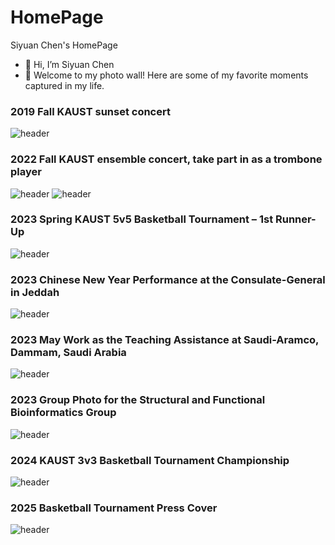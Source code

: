# HomePage
Siyuan Chen's HomePage

- 👋 Hi, I’m Siyuan Chen
- 👀 Welcome to my photo wall! Here are some of my favorite moments captured in my life.

### 2019 Fall KAUST sunset concert

![header](imgs/2020-kauat-sunset-concert.jpg)  

### 2022 Fall KAUST ensemble concert, take part in as a trombone player

![header](imgs/2022-kaust-ensemble-concert.jpg)
![header](imgs/2022-kaust-ensemble-concert-2.jpg)

### 2023 Spring KAUST 5v5 Basketball Tournament – 1st Runner-Up

![header](imgs/2023-basketball-tournament.jpg) 


### 2023 Chinese New Year Performance at the Consulate-General in Jeddah

![header](imgs/2023-chinese-new-year-gala-performance.jpg) 


### 2023 May Work as the Teaching Assistance at Saudi-Aramco, Dammam, Saudi Arabia

![header](imgs/2023-Saudi-Aramco-teaching-assistance.jpg) 

### 2023 Group Photo for the Structural and Functional Bioinformatics Group

![header](imgs/2023-sfb-group-photo.jpg)


### 2024 KAUST 3v3 Basketball Tournament Championship

![header](imgs/2024-3v3-basketball-tournament.jpg)


### 2025 Basketball Tournament Press Cover

![header](imgs/2025-KAUST-basketball-tournament.jpg)




